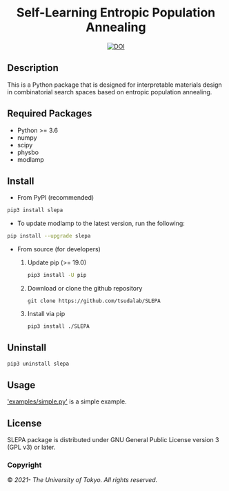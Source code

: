 <div align="center">

# Self-Learning Entropic Population Annealing
[![DOI](https://zenodo.org/badge/424471013.svg)](https://zenodo.org/badge/latestdoi/424471013)


</div>

## Description
This is a Python package that is designed for interpretable materials design in combinatorial search spaces based on entropic population annealing.

## Required Packages

- Python >= 3.6
- numpy
- scipy
- physbo
- modlamp

## Install

- From PyPI (recommended)

```bash
pip3 install slepa
```
- To update modlamp to the latest version, run the following:

```bash
pip install --upgrade slepa
```

- From source (for developers)
    1. Update pip (>= 19.0)

        ```bash
        pip3 install -U pip
        ```

    2. Download or clone the github repository

        ```
        git clone https://github.com/tsudalab/SLEPA
        ```

    3. Install via pip
        ``` bash
        pip3 install ./SLEPA
        ```


## Uninstall

```bash
pip3 uninstall slepa
```

## Usage

['examples/simple.py'](https://github.com/tsudalab/SLEPA/blob/main/examples/simple.py) is a simple example.

## License

SLEPA package is distributed under GNU General Public License version 3 (GPL v3) or later.

### Copyright

© *2021- The University of Tokyo. All rights reserved.*
